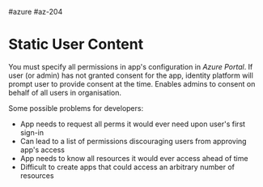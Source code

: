 #azure #az-204

# Static User Content
You must specify all permissions in app's configuration in *Azure Portal*.
If user (or admin) has not granted consent for the app, identity platform will prompt user to provide consent at the time.
Enables admins to consent on behalf of all users in organisation.

Some possible problems for developers:
- App needs to request all perms it would ever need upon user's first sign-in
- Can lead to a list of permissions discouraging users from approving app's access
- App needs to know all resources it would ever access ahead of time
- Difficult to create apps that could access an arbitrary number of resources